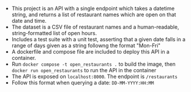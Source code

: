 - This project is an API with a single endpoint which takes a datetime string, and returns a list of restaurant names which are open on that date and time. 
- The dataset is a CSV file of restaurant names and a human-readable, string-formatted list of open hours.
- Includes a test suite with a unit test, asserting that a given date falls in a range of days given as a string followng the format "Mon-Fri"
- A dockerfile and compose file are included to deploy this API in a container.
- Run `docker compose -t open_restaurants .` to build the image, then `docker run open_restaurants` to run the API in the container
- The API is exposed on `localhost:8000`. The endpoint is `/restaurants`
- Follow this format when querying a date: `DD-MM-YYYY:HH:MM`
